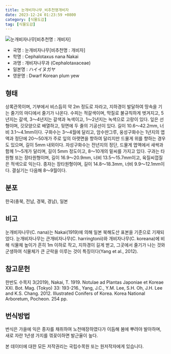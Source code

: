 ```yaml
---
title: 눈개비자나무_비추천명개비자
date: 2023-12-24 01:23:59 +0800
category: [식물도감]
tag: [식물도감]
---
```




![눈개비자나무[비추천명 : 개비자]](/fileUpload/plants/basic/Cephalotaxaceae/Cephalotaxus/14914/1_th2.JPG)
- 국명 : 눈개비자나무[비추천명 : 개비자]
- 학명 : Cephalotaxus nana Nakai
- 과명 : 개비자나무과 (Cephalotaxaceae)
- 일본명 : ハイイヌガヤ
- 영문명 : Dwarf Korean plum yew


## 형태
상록관목이며, 기부에서 비스듬히 약 2m 정도로 자라고, 지하경이 발달하여 땅속을 기는 줄기의 마디에서 줄기가 나온다. 수피는 적갈색이며, 막질로 불규칙하게 벗겨지고, 5년지는 갈색, 3～4년지는 갈색과 녹색이고, 1～2년지는 녹색으로 고랑이 있다. 잎은 선형이며, 깃모양으로 배열하고, 뒷면에 두 줄의 기공선이 있다. 길이 10.6～42.2mm, 너비 3.1～4.1mm이다. 구화수는 3～4월에 달리고, 암수딴그루, 웅성구화수는 1년지의 엽액과 정단에 20～50개가 주로 잎의 아랫면을 향하여 달리지만 드물게 위를 향하는 경우도 있으며, 길이 5mm 내외이다. 자성구화수는 전년지의 정단, 드물게 엽액에서 새싹과 함께 1～5개가 달리며, 길이 5mm 정도이고, 8～10개의 밑씨를 가지고 있다. 구과는 타원형 또는 장타원형이며, 길이 16.9～20.9mm, 너비 13.5～15.7mm이고, 육질씨껍질은 적색으로 익는다. 종자는 장타원형이며, 길이 14.8～18.3mm, 너비 9.9～12.1mm이다. 결실기는 다음해 8～9월이다.
## 분포
한국(충북, 전남, 경북, 경남), 일본
## 비고
눈개비자나무(C. nana)는 Nakai(1919)에 의해 일본 북해도산 표본을 기준으로 기재되었다. 눈개비자나무는 큰개비자나무(C. harringtonii)와 개비자나무(C. koreana)에 비해 식물체 높이가 흔히 1m 이하로 작고, 지하경이 길게 벋고, 그곳에서 줄기가 나는 것와 군생하여 식물체가 큰 군락을 이루는 것이 특징이다(Yang et al., 2012). 
## 참고문헌
한반도 수목지 3(2019), Nakai, T. 1919. Notulae ad Plantas Japoniae et Koreae XXI. Bot. Mag. (Tokyo) 33: 193-216., Yang, J.C., Y.M. Lee, S.H. Oh, J.H. Lee and K.S. Chang. 2012. Illustrated Conifers of Korea. Korea National Arboretum, Pocheon. 254 pp.
## 번식방법
번식은 가을에 익은 종자를 채취하여 노천매장하였다가 이듬해 봄에 뿌려야 발아하며, 새로 자란 1년생 가지를 꺾꽂이하면 발근율이 높다.






본 데이터에 대한 모든 저작권리는 국립수목원 또는 원저작자에게 있습니다.
